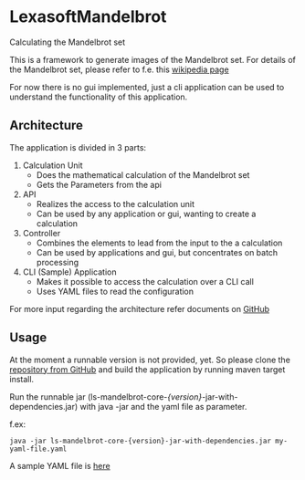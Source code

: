 # LexasoftMandelbrot
Calculating the Mandelbrot set

This is a framework to generate images of the Mandelbrot set.
For details of the Mandelbrot set, please refer to f.e. this [wikipedia page](https://en.wikipedia.org/wiki/Mandelbrot_set)

For now there is no gui implemented, just a cli application can be used to understand the functionality of this application.

## Architecture
The application is divided in 3 parts:
1. Calculation Unit 
    * Does the mathematical calculation of the Mandelbrot set
    * Gets the Parameters from the api
2. API
    * Realizes the access to the calculation unit
    * Can be used by any application or gui, wanting to create a calculation
3. Controller
    * Combines the elements to lead from the input to the a calculation
    * Can be used by applications and gui, but concentrates on batch processing
4. CLI (Sample) Application
     * Makes it possible to access the calculation over a CLI call
     * Uses YAML files to read the configuration

For more input regarding the architecture refer documents on [GitHub](https://github.com/nierax/LexasoftMandelbrot/tree/master/documentation)

## Usage
At the moment a runnable version is not provided, yet. So please clone the [repository from GitHub](https://github.com/nierax/LexasoftMandelbrot) and build the application by running maven target install.

Run the runnable jar (ls-mandelbrot-core-*{version}*-jar-with-dependencies.jar) with java -jar and the yaml file as parameter.

f.ex: 	

`java -jar ls-mandelbrot-core-{version}-jar-with-dependencies.jar my-yaml-file.yaml`

A sample YAML file is [here](https://github.com/nierax/LexasoftMandelbrot/blob/master/ls-mandelbrot-core/src/main/resources/mandelbrot-general-01.yaml)